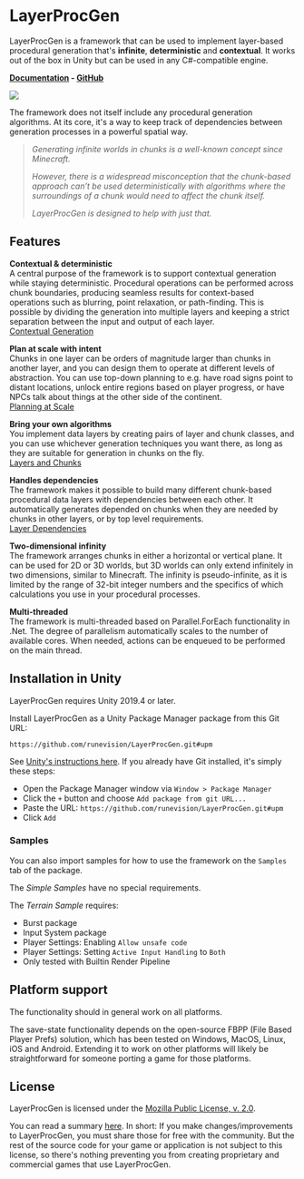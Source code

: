 # LayerProcGen

LayerProcGen is a framework that can be used to implement layer-based procedural generation that's **infinite**, **deterministic** and **contextual**. It works out of the box in Unity but can be used in any C#-compatible engine.

**[Documentation](https://runevision.github.io/LayerProcGen/) - [GitHub](https://github.com/runevision/LayerProcGen)**

![](https://runevision.github.io/LayerProcGen/ContextualTransition.gif)

The framework does not itself include any procedural generation algorithms. At its core, it's a way to keep track of dependencies between generation processes in a powerful spatial way.

> *Generating infinite worlds in chunks is a well-known concept since Minecraft.*
> 
> *However, there is a widespread misconception that the chunk-based approach can’t be used deterministically with algorithms where the surroundings of a chunk would need to affect the chunk itself.*
> 
> *LayerProcGen is designed to help with just that.*

## Features

**Contextual & deterministic**  
A central purpose of the framework is to support contextual generation while staying deterministic. Procedural operations can be performed across chunk boundaries, producing seamless results for context-based operations such as blurring, point relaxation, or path-finding. This is possible by dividing the generation into multiple layers and keeping a strict separation between the input and output of each layer.  
[Contextual Generation](https://runevision.github.io/LayerProcGen/md_ContextualGeneration.html)

**Plan at scale with intent**  
Chunks in one layer can be orders of magnitude larger than chunks in another layer, and you can design them to operate at different levels of abstraction. You can use top-down planning to e.g. have road signs point to distant locations, unlock entire regions based on player progress, or have NPCs talk about things at the other side of the continent.  
[Planning at Scale](https://runevision.github.io/LayerProcGen/md_PlanningAtScale.html)

**Bring your own algorithms**  
You implement data layers by creating pairs of layer and chunk classes, and you can use whichever generation techniques you want there, as long as they are suitable for generation in chunks on the fly.  
[Layers and Chunks](https://runevision.github.io/LayerProcGen/md_LayersAndChunks.html)

**Handles dependencies**  
The framework makes it possible to build many different chunk-based procedural data layers with dependencies between each other. It automatically generates depended on chunks when they are needed by chunks in other layers, or by top level requirements.  
[Layer Dependencies](https://runevision.github.io/LayerProcGen/md_LayerDependencies.html)

**Two-dimensional infinity**  
The framework arranges chunks in either a horizontal or vertical plane. It can be used for 2D or 3D worlds, but 3D worlds can only extend infinitely in two dimensions, similar to Minecraft. The infinity is pseudo-infinite, as it is limited by the range of 32-bit integer numbers and the specifics of which calculations you use in your procedural processes.

**Multi-threaded**  
The framework is multi-threaded based on Parallel.ForEach functionality in .Net. The degree of parallelism automatically scales to the number of available cores. When needed, actions can be enqueued to be performed on the main thread.

## Installation in Unity

LayerProcGen requires Unity 2019.4 or later.

Install LayerProcGen as a Unity Package Manager package from this Git URL:

`https://github.com/runevision/LayerProcGen.git#upm`

See [Unity's instructions here](https://docs.unity3d.com/Manual/upm-ui-giturl.html). If you already have Git installed, it's simply these steps:

- Open the Package Manager window via `Window > Package Manager`
- Click the `+` button and choose `Add package from git URL...`
- Paste the URL: `https://github.com/runevision/LayerProcGen.git#upm`
- Click `Add`

### Samples

You can also import samples for how to use the framework on the `Samples` tab of the package.

The *Simple Samples* have no special requirements.

The *Terrain Sample* requires:

- Burst package
- Input System package
- Player Settings: Enabling `Allow unsafe code`
- Player Settings: Setting `Active Input Handling` to `Both`
- Only tested with Builtin Render Pipeline

## Platform support

The functionality should in general work on all platforms.

The save-state functionality depends on the open-source FBPP (File Based Player Prefs) solution, which has been tested on Windows, MacOS, Linux, iOS and Android. Extending it to work on other platforms will likely be straightforward for someone porting a game for those platforms.

## License

LayerProcGen is licensed under the [Mozilla Public License, v. 2.0](https://mozilla.org/MPL/2.0/).

You can read a summary [here](https://choosealicense.com/licenses/mpl-2.0/). In short: If you make changes/improvements to LayerProcGen, you must share those for free with the community. But the rest of the source code for your game or application is not subject to this license, so there's nothing preventing you from creating proprietary and commercial games that use LayerProcGen.
